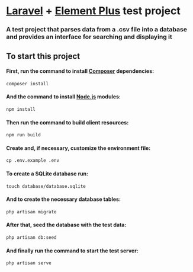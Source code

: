 # [Laravel](https://laravel.com) + [Element Plus](https://element-plus.org) test project

### A test project that parses data from a .csv file into a database and provides an interface for searching and displaying it

## 
## To start this project

#### First, run the command to install [Composer](https://getcomposer.org) dependencies:
```
composer install
```

#### And the command to install [Node.js](https://nodejs.org) modules:
```
npm install
```

#### Then run the command to build client resources:
```
npm run build
```

#### Create and, if necessary, customize the environment file:
```
cp .env.example .env
```

#### To create a SQLite database run:
```
touch database/database.sqlite
```

#### And to create the necessary database tables:
```
php artisan migrate
```

#### After that, seed the database with the test data:
```
php artisan db:seed
```

#### And finally run the command to start the test server:
```
php artisan serve
```